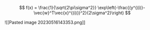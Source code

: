 $$
f(x) = \frac{1}{\sqrt{2\pi\sigma^2}} \exp\left(-\frac{(y^{(i)}-\vec{w}^T\vec{x}^{(i)})^2}{2\sigma^2}\right)
$$

![[Pasted image 20230516143353.png]]